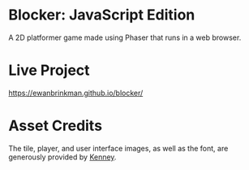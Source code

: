 # Blocker: JavaScript Edition

A 2D platformer game made using Phaser that runs in a web browser.

# Live Project

https://ewanbrinkman.github.io/blocker/

# Asset Credits

The tile, player, and user interface images, as well as the font, are generously provided by [Kenney](https://www.kenney.nl/).